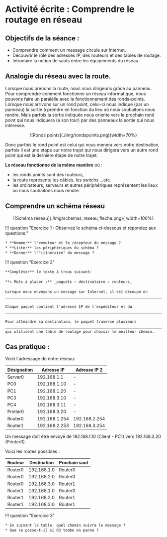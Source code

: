 # Activité écrite : Comprendre le routage en réseau

## Objectifs de la séance :

* Comprendre comment un message circule sur Internet.
* Découvrir le rôle des adresses IP, des routeurs et des tables de routage.
* Introduire la notion de sauts entre les équipements du réseau.

## Analogie du réseau avec la route.

Lorsque nous prenons la route, nous nous dirigeons grâce au panneau.
Pour comprendre comment fonctionne un réseau informatique, nous pouvons faire un paralèlle avec le fonctionnement des ronds-points.
Lorsque nous arrivons sur un rond point, celui-ci nous indique (par un panneau) la sortie à prendre en fonction du lieu où nous souhaitons nous rendre.
Mais parfois la sortie indiquée nous oriente vers le prochain rond point qui nous indiquera (a son tour) par des panneaux la sortie qui nous intéresse.

<center>![Ronds points](./img/rondspoints.png){width=70%}</center>

Donc parfois le rond point est celui qui nous menera vers notre destination, parfois il est une étape sur notre trajet qui nous dirigera vers un autre rond point qui est la dernière étape de notre trajet.

**Le réseau fonctionne de la même manière** où :

* les ronds points sont des routeurs, 
* la route représente les câbles, les switchs ...etc.
* les ordinateurs, serveurs et autres périphériques représentent les lieux où nous souhaitons nous rendre.

## Comprendre un schéma réseau

<center>![Schéma réseau](./img/schemas_reseau_fleche.png){ width=100%}</center>

!!! question "Exercice 1 : Observez le schéma ci-dessous et répondez aux questions."

    * **Nommer** l'emmeteur et le récepteur du message ?
    * **Lister** les périphériques du schéma ?
    * **Donner** l'"itinéraire" du message ?

!!! question "Exercice 2"

    **Compléter** le texte à trous suivant:

    **✍️ Mots à placer :** _paquets – destinataire – routeurs_

    Lorsque nous envoyons un message sur Internet, il est découpé en ________________________________________________________________________________________. 

    Chaque paquet contient l'adresse IP de l'expéditeur et du ________________________________________________________________________________________. 

    Pour atteindre sa destination, le paquet traverse plusieurs ________________________________________________________________________________________ qui utilisent une table de routage pour choisir le meilleur chemin.

## Cas pratique :

Voici l'adressage de notre réseau:

| Désignation | Adresse IP | Adresse IP 2 |
| -- | -- | -- |
| Server0 | 192.168.1.1 | - |
| PC0 | 192.168.1.10 | - |
| PC1 | 192.168.1.20 | - |
| PC3 | 192.168.3.10 | - |
| PC4 | 192.168.3.11 | - |
| Printer0 | 192.168.3.20 | - |
| Router0 | 192.168.1.254 | 192.168.2.254 |
| Router1 | 192.168.2.253 | 192.168.3.254 |

Un message doit être envoyé de 192.168.1.10 (Client - PC1) vers 192.168.3.20 (Printer0). 

Voici les routes possibles :

| Routeur | Destination | Prochain saut |
| -- | -- | -- | 
| Router0 | 192.168.1.0 | Router0 | 
| Router0 | 192.168.2.0 | Router0 | 
| Router0 | 192.168.3.0 | Router1 | 
| Router1 | 192.168.1.0 | Router0 | 
| Router1 | 192.168.2.0 | Router1 | 
| Router1 | 192.168.3.0 | Router1 | 

!!! question "Exercice 3"

    * En suivant la table, quel chemin suivra le message ?
    * Que se passe-t-il si R3 tombe en panne ?

